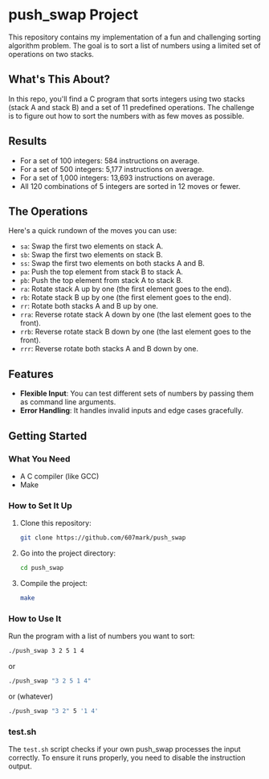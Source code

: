 # push_swap Project

This repository contains my implementation of a fun and challenging sorting algorithm problem. The goal is to sort a list of numbers using a limited set of operations on two stacks.

## What's This About?

In this repo, you'll find a C program that sorts integers using two stacks (stack A and stack B) and a set of 11 predefined operations. The challenge is to figure out how to sort the numbers with as few moves as possible.

## Results

- For a set of 100 integers: 584 instructions on average.
- For a set of 500 integers: 5,177 instructions on average.
- For a set of 1,000 integers: 13,693 instructions on average.
- All 120 combinations of 5 integers are sorted in 12 moves or fewer.

## The Operations

Here's a quick rundown of the moves you can use:

- `sa`: Swap the first two elements on stack A.
- `sb`: Swap the first two elements on stack B.
- `ss`: Swap the first two elements on both stacks A and B.
- `pa`: Push the top element from stack B to stack A.
- `pb`: Push the top element from stack A to stack B.
- `ra`: Rotate stack A up by one (the first element goes to the end).
- `rb`: Rotate stack B up by one (the first element goes to the end).
- `rr`: Rotate both stacks A and B up by one.
- `rra`: Reverse rotate stack A down by one (the last element goes to the front).
- `rrb`: Reverse rotate stack B down by one (the last element goes to the front).
- `rrr`: Reverse rotate both stacks A and B down by one.

## Features

- **Flexible Input**: You can test different sets of numbers by passing them as command line arguments.
- **Error Handling**: It handles invalid inputs and edge cases gracefully.

## Getting Started

### What You Need

- A C compiler (like GCC)
- Make

### How to Set It Up

1. Clone this repository:
    ```sh
    git clone https://github.com/607mark/push_swap
    ```
2. Go into the project directory:
    ```sh
    cd push_swap
    ```
3. Compile the project:
    ```sh
    make
    ```

### How to Use It

Run the program with a list of numbers you want to sort:
```sh
./push_swap 3 2 5 1 4
```
or
```sh
./push_swap "3 2 5 1 4"
```
or (whatever)
```sh
./push_swap "3 2" 5 '1 4'
```
### test.sh

The `test.sh` script checks if your own push_swap processes the input correctly. To ensure it runs properly, you need to disable the instruction output.
